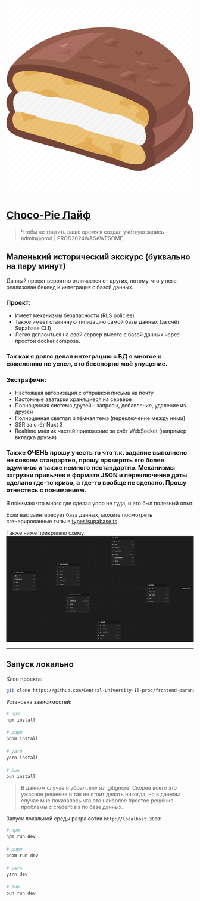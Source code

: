 <a href="https://prod-individual-paranoidphantom.vercel.app/" target="_blank">
	<img src="public/icons/512.png" />
</a>

# [Choco-Pie Лайф](https://prod-individual-paranoidphantom.vercel.app/)

> Чтобы не тратить ваше время я создал учётную запись - admin@prod | PROD2024WASAWESOME

## Маленький исторический экскурс (буквально на пару минут)

Данный проект вероятно отличается от других, потому-что у него реализован бекенд и интеграция с базой данных.

### Проект:

-   Имеет механизмы безапасности (RLS policies)
-   Также имеет статичную типизацию самой базы данных (за счёт Supabase CLI)
-   Легко деплоиться на свой сервер вместе с базой данных через простой docker compose.

### **Так как я долго делал интеграцию с БД я многое к сожелению не успел, это бесспорно моё упущение.**

### Экстрафичи:

-   Настоящая авторизация с отправкой письма на почту
-   Кастомные аватарки хранящиеся на сервере
-   Полноценная система друзей - запросы, добавление, удаление из друзей
-   Полноценная светлая и тёмная тема (переключение между ними)
-   SSR за счёт Nuxt 3
-   Realtime многих частей приложение за счёт WebSocket (например вкладка друзья)

### Также ОЧЕНЬ прошу учесть то что т.к. задание выполнено не совсем стандартно, прошу проверять его более вдумчиво и также немного нестандартно. Механизмы загрузки привычек в формате JSON и переключение даты сделано где-то криво, а где-то вообще не сделано. Прошу отнестись с пониманием.

Я понимаю что много где сделал упор не туда, и это был полезный опыт.

Если вас заинтересует база данных, можете посмотреть сгенерированные типы в [types/supabase.ts](types/supabase.ts)

Также ниже прикрпляю схему:
![Схема бд](db.png)

---

## Запуск локально

Клон проекта:

```bash
git clone https://github.com/Central-University-IT-prod/frontend-paranoidPhantom.git && cd frontend-paranoidPhantom
```

Установка зависимостей:

```bash
# npm
npm install

# pnpm
pnpm install

# yarn
yarn install

# bun
bun install
```

> В данном случае я убрал .env из .gitignore. Скорее всего это ужасное решение и так не стоит делать никогда, но в данном случае мне показалось что это наиболее простое решение проблемы с credentials по базе данных.

Запуск локальной среды разраюотки `http://localhost:3000`:

```bash
# npm
npm run dev

# pnpm
pnpm run dev

# yarn
yarn dev

# bun
bun run dev
```
